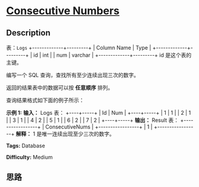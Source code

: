 # [Consecutive Numbers][title]

## Description

表：`Logs`
            +-------------+---------+    | Column Name | Type    |    +-------------+---------+    | id          | int     |    | num         | varchar |    +-------------+---------+    id 是这个表的主键。



编写一个 SQL 查询，查找所有至少连续出现三次的数字。

返回的结果表中的数据可以按 **任意顺序** 排列。

查询结果格式如下面的例子所示：



**示例 1:**
            **输入：**    Logs 表：    +----+-----+    | Id | Num |    +----+-----+    | 1  | 1   |    | 2  | 1   |    | 3  | 1   |    | 4  | 2   |    | 5  | 1   |    | 6  | 2   |    | 7  | 2   |    +----+-----+    **输出：**    Result 表：    +-----------------+    | ConsecutiveNums |    +-----------------+    | 1               |    +-----------------+    **解释：** 1 是唯一连续出现至少三次的数字。


**Tags:** Database

**Difficulty:** Medium

## 思路

[title]: https://leetcode-cn.com/problems/consecutive-numbers
